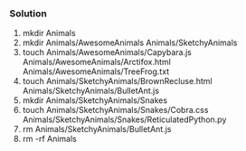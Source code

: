 ### Solution
1. mkdir Animals
2. mkdir Animals/AwesomeAnimals Animals/SketchyAnimals
3. touch Animals/AwesomeAnimals/Capybara.js Animals/AwesomeAnimals/Arctifox.html Animals/AwesomeAnimals/TreeFrog.txt
4. touch Animals/SketchyAnimals/BrownRecluse.html Animals/SketchyAnimals/BulletAnt.js
5. mkdir Animals/SketchyAnimals/Snakes
6. touch Animals/SketchyAnimals/Snakes/Cobra.css Animals/SketchyAnimals/Snakes/ReticulatedPython.py
7. rm Animals/SketchyAnimals/BulletAnt.js
8. rm -rf Animals